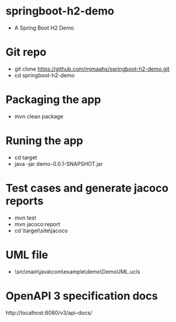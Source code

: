 # springboot-h2-demo
- A Spring Boot H2 Demo


# Git repo
- git clone https://github.com/mjmaahs/springboot-h2-demo.git
- cd springboot-h2-demo


# Packaging the app
- mvn clean package

# Runing the app
- cd target
- java -jar demo-0.0.1-SNAPSHOT.jar


# Test cases and generate jacoco reports
- mvn test
- mvn jacoco:report
- cd \target\site\jacoco

# UML file
- \src\main\java\com\example\demo\DemoUML.ucls

# OpenAPI 3 specification docs
http://localhost:8080/v3/api-docs/
